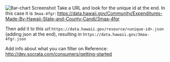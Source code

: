 ![Bar-chart Screenshot](https://github.com/axelson/campaign_finance_starter_package/_jekyll/images/chart-screenshot.png "Bar-chart Screenshot")
Take a URL and look for the unique id at the end. In this case it is `3maa-4fgr`:
https://data.hawaii.gov/Community/Expenditures-Made-By-Hawaii-State-and-County-Candi/3maa-4fgr

Then add it to this url `https://data.hawaii.gov/resource/<unique-id>.json` (adding json at the end), resulting in `https://data.hawaii.gov/3maa-4fgr.json`

Add info about what you can filter on
Reference: http://dev.socrata.com/consumers/getting-started

